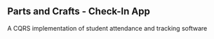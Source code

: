## Parts and Crafts - Check-In App

A CQRS implementation of student attendance and tracking software